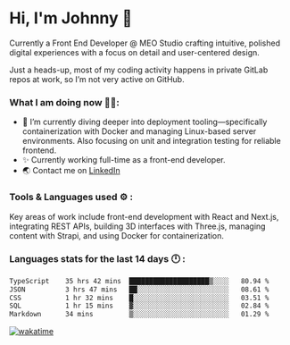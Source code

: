# Hi, I'm Johnny 👋

Currently a Front End Developer @ MEO Studio crafting intuitive, polished digital experiences with a focus on detail and user-centered design.

Just a heads-up, most of my coding activity happens in private GitLab repos at work, so I’m not very active on GitHub.

### What I am doing now 🧑‍💻:

- 🔭 I’m currently diving deeper into deployment tooling—specifically containerization with Docker and managing Linux-based server environments. Also focusing on unit and integration testing for reliable frontend.
- ✨ Currently working full-time as a front-end developer.
- 🌏 Contact me on [LinkedIn](https://www.linkedin.com/in/johchai/)

### Tools & Languages used ⚙️ :

Key areas of work include front-end development with React and Next.js, integrating REST APIs, building 3D interfaces with Three.js, managing content with Strapi, and using Docker for containerization.

### Languages stats for the last 14 days 🕛 :

<!--START_SECTION:waka-->

```txt
TypeScript    35 hrs 42 mins  ████████████████████▒░░░░   80.94 %
JSON          3 hrs 47 mins   ██░░░░░░░░░░░░░░░░░░░░░░░   08.61 %
CSS           1 hr 32 mins    █░░░░░░░░░░░░░░░░░░░░░░░░   03.51 %
SQL           1 hr 15 mins    ▓░░░░░░░░░░░░░░░░░░░░░░░░   02.84 %
Markdown      34 mins         ▒░░░░░░░░░░░░░░░░░░░░░░░░   01.29 %
```

<!--END_SECTION:waka-->

[![wakatime](https://wakatime.com/badge/user/0cd14e89-b357-451d-b5c1-4a79286fb5a6.svg)](https://wakatime.com/@0cd14e89-b357-451d-b5c1-4a79286fb5a6)
